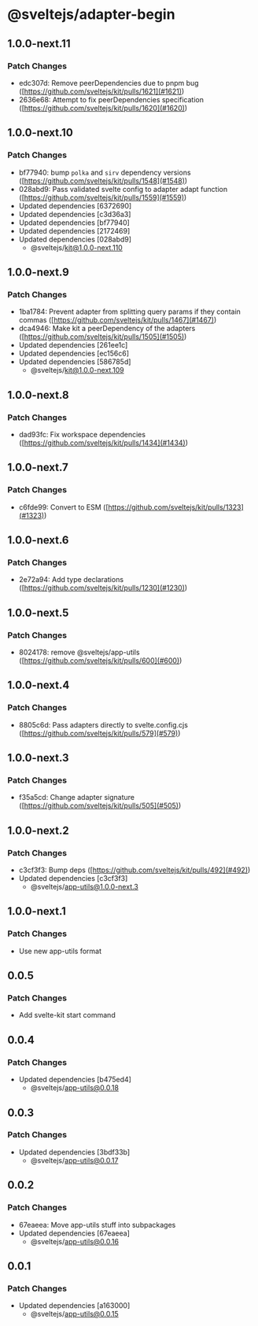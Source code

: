 # @sveltejs/adapter-begin

## 1.0.0-next.11

### Patch Changes

- edc307d: Remove peerDependencies due to pnpm bug ([https://github.com/sveltejs/kit/pulls/1621](#1621))
- 2636e68: Attempt to fix peerDependencies specification ([https://github.com/sveltejs/kit/pulls/1620](#1620))

## 1.0.0-next.10

### Patch Changes

- bf77940: bump `polka` and `sirv` dependency versions ([https://github.com/sveltejs/kit/pulls/1548](#1548))
- 028abd9: Pass validated svelte config to adapter adapt function ([https://github.com/sveltejs/kit/pulls/1559](#1559))
- Updated dependencies [6372690]
- Updated dependencies [c3d36a3]
- Updated dependencies [bf77940]
- Updated dependencies [2172469]
- Updated dependencies [028abd9]
  - @sveltejs/kit@1.0.0-next.110

## 1.0.0-next.9

### Patch Changes

- 1ba1784: Prevent adapter from splitting query params if they contain commas ([https://github.com/sveltejs/kit/pulls/1467](#1467))
- dca4946: Make kit a peerDependency of the adapters ([https://github.com/sveltejs/kit/pulls/1505](#1505))
- Updated dependencies [261ee1c]
- Updated dependencies [ec156c6]
- Updated dependencies [586785d]
  - @sveltejs/kit@1.0.0-next.109

## 1.0.0-next.8

### Patch Changes

- dad93fc: Fix workspace dependencies ([https://github.com/sveltejs/kit/pulls/1434](#1434))

## 1.0.0-next.7

### Patch Changes

- c6fde99: Convert to ESM ([https://github.com/sveltejs/kit/pulls/1323](#1323))

## 1.0.0-next.6

### Patch Changes

- 2e72a94: Add type declarations ([https://github.com/sveltejs/kit/pulls/1230](#1230))

## 1.0.0-next.5

### Patch Changes

- 8024178: remove @sveltejs/app-utils ([https://github.com/sveltejs/kit/pulls/600](#600))

## 1.0.0-next.4

### Patch Changes

- 8805c6d: Pass adapters directly to svelte.config.cjs ([https://github.com/sveltejs/kit/pulls/579](#579))

## 1.0.0-next.3

### Patch Changes

- f35a5cd: Change adapter signature ([https://github.com/sveltejs/kit/pulls/505](#505))

## 1.0.0-next.2

### Patch Changes

- c3cf3f3: Bump deps ([https://github.com/sveltejs/kit/pulls/492](#492))
- Updated dependencies [c3cf3f3]
  - @sveltejs/app-utils@1.0.0-next.3

## 1.0.0-next.1

### Patch Changes

- Use new app-utils format

## 0.0.5

### Patch Changes

- Add svelte-kit start command

## 0.0.4

### Patch Changes

- Updated dependencies [b475ed4]
  - @sveltejs/app-utils@0.0.18

## 0.0.3

### Patch Changes

- Updated dependencies [3bdf33b]
  - @sveltejs/app-utils@0.0.17

## 0.0.2

### Patch Changes

- 67eaeea: Move app-utils stuff into subpackages
- Updated dependencies [67eaeea]
  - @sveltejs/app-utils@0.0.16

## 0.0.1

### Patch Changes

- Updated dependencies [a163000]
  - @sveltejs/app-utils@0.0.15
